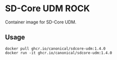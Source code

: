 # SD-Core UDM ROCK

Container image for SD-Core UDM.

## Usage

```console
docker pull ghcr.io/canonical/sdcore-udm:1.4.0
docker run -it ghcr.io/canonical/sdcore-udm:1.4.0
```
